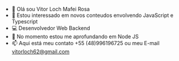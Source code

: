 - 👋 Olá sou Vitor Loch Mafei Rosa
- 👀 Estou interessado em novos conteudos envolvendo JavaScript e Typescript
- 💻 Desenvolvedor Web Backend
- 🌱 No momento estou me aprofundando em Node JS
- 📫 Aqui está meu contato +55 (48)996196725 ou meu E-mail vitorloch62@gmail.com

